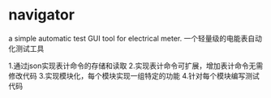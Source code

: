 # navigator
a simple automatic test GUI tool for electrical meter.
一个轻量级的电能表自动化测试工具

1.通过json实现表计命令的存储和读取
2.实现表计命令可扩展，增加表计命令无需修改代码
3.实现模块化，每个模块实现一组特定的功能
4.针对每个模块编写测试代码
